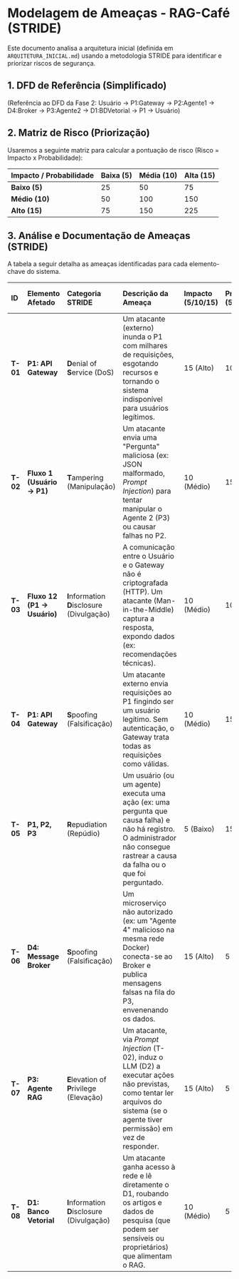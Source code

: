 # Modelagem de Ameaças - RAG-Café (STRIDE)

Este documento analisa a arquitetura inicial (definida em `ARQUITETURA_INICIAL.md`) usando a metodologia STRIDE para identificar e priorizar riscos de segurança.

## 1. DFD de Referência (Simplificado)

(Referência ao DFD da Fase 2: Usuário -> P1:Gateway -> P2:Agente1 -> D4:Broker -> P3:Agente2 -> D1:BDVetorial -> P1 -> Usuário)

## 2. Matriz de Risco (Priorização)

Usaremos a seguinte matriz para calcular a pontuação de risco (Risco = Impacto x Probabilidade):

| Impacto / Probabilidade | Baixa (5) | Média (10) | Alta (15) |
| :--- | :--- | :--- | :--- |
| **Baixo (5)** | 25 | 50 | 75 |
| **Médio (10)** | 50 | 100 | 150 |
| **Alto (15)** | 75 | 150 | 225 |

## 3. Análise e Documentação de Ameaças (STRIDE)

A tabela a seguir detalha as ameaças identificadas para cada elemento-chave do sistema.

| ID | Elemento Afetado | Categoria STRIDE | Descrição da Ameaça | Impacto (5/10/15) | Probabilidade (5/10/15) | Risco (Pts) | Medida de Mitigação Proposta | Risco Residual |
| :--- | :--- | :--- | :--- | :--- | :--- | :--- | :--- | :--- |
| **T-01** | **P1: API Gateway** | **D**enial of **S**ervice (DoS) | Um atacante (externo) inunda o P1 com milhares de requisições, esgotando recursos e tornando o sistema indisponível para usuários legítimos. | 15 (Alto) | 10 (Médio) | 150 | Implementar **Rate Limiting** (limitação de taxa) no Gateway (ex: 10 reqs/min por IP). | 50 (Baixo) |
| **T-02** | **Fluxo 1 (Usuário -> P1)** | **T**ampering (Manipulação) | Um atacante envia uma "Pergunta" maliciosa (ex: JSON malformado, *Prompt Injection*) para tentar manipular o Agente 2 (P3) ou causar falhas no P2. | 10 (Médio) | 15 (Alta) | 150 | Implementar **Validação de Schema (Pydantic)** rigorosa na entrada do P1 e **Sanitização de Entrada** (limpar *inputs*) antes de enviar aos agentes. | 50 (Baixo) |
| **T-03** | **Fluxo 12 (P1 -> Usuário)** | **I**nformation **D**isclosure (Divulgação) | A comunicação entre o Usuário e o Gateway não é criptografada (HTTP). Um atacante (Man-in-the-Middle) captura a resposta, expondo dados (ex: recomendações técnicas). | 10 (Médio) | 10 (Médio) | 100 | Forçar o uso de **HTTPS (SSL/TLS)** no API Gateway para criptografar todo o tráfego. | 25 (Baixo) |
| **T-04** | **P1: API Gateway** | **S**poofing (Falsificação) | Um atacante externo envia requisições ao P1 fingindo ser um usuário legítimo. Sem autenticação, o Gateway trata todas as requisições como válidas. | 10 (Médio) | 15 (Alta) | 150 | Implementar **Autenticação baseada em API Key** no *header* da requisição. O Gateway só processará requisições com uma chave válida. | 25 (Baixo) |
| **T-05** | **P1, P2, P3** | **R**epudiation (Repúdio) | Um usuário (ou um agente) executa uma ação (ex: uma pergunta que causa falha) e não há registro. O administrador não consegue rastrear a causa da falha ou o que foi perguntado. | 5 (Baixo) | 15 (Alta) | 75 | Implementar **Logging (Registro de Auditoria)** centralizado. Cada serviço (P1, P2, P3) deve logar eventos-chave (recebimento, processamento, erro) com *timestamps*. | 25 (Baixo) |
| **T-06** | **D4: Message Broker** | **S**poofing (Falsificação) | Um microserviço não autorizado (ex: um "Agente 4" malicioso na mesma rede Docker) conecta-se ao Broker e publica mensagens falsas na fila do P3, envenenando os dados. | 15 (Alto) | 5 (Baixa) | 75 | Configurar **Autenticação no RabbitMQ** (usuário/senha). P2 e P3 devem usar credenciais específicas para se conectarem ao Broker. | 25 (Baixo) |
| **T-07** | **P3: Agente RAG** | **E**levation of **P**rivilege (Elevação) | Um atacante, via *Prompt Injection* (T-02), induz o LLM (D2) a executar ações não previstas, como tentar ler arquivos do sistema (se o agente tiver permissão) em vez de responder. | 15 (Alto) | 5 (Baixa) | 75 | **1.** Rodar o container do P3 com o **mínimo de privilégios** (usuário *non-root*). **2.** Implementar **Prompt Engineering defensivo** (ex: "Responda apenas com base no contexto..."). | 25 (Baixo) |
| **T-08** | **D1: Banco Vetorial** | **I**nformation **D**isclosure (Divulgação) | Um atacante ganha acesso à rede e lê diretamente o D1, roubando os artigos e dados de pesquisa (que podem ser sensíveis ou proprietários) que alimentam o RAG. | 10 (Médio) | 5 (Baixa) | 50 | **Criptografia em Repouso (at-rest)** se o ChromaDB (ou similar) suportar, e **Controle de Acesso** estrito (ex: firewall de rede interna) permitindo acesso apenas do P3. | 25 (Baixo) |